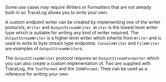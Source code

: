 Some use cases may require Writers or Formatters that are not already built-in so TraceLog allows you to write your own.

A custom endpoint writer can be created by implementing one of the writer protocols, `Writer` and `OutputStreamWriter`.  `Writer` is the lowest level writer type which is suitable for writing any kind of writer required.  The `OutputStreamWriter` is a higher level writer which inherits from `Writer` and is used to write to byte stream type endpoints.  `ConsoleWriter` and `FileWriter` are examples of `OutputStreamWriter`s.

The `OutputStreamWriter` protocol requires an `OutputStreamFormatter` which you can also create a custom implenentation of.  Two are supplied with TraceLog, the `TextFormat` and the `JSONFormat`.  Thee can be used as a reference for writing your own.
